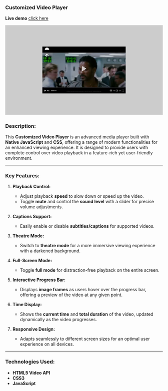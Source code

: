### **Customized Video Player**

**Live demo** [click here]('https://customized-video.netlify.app/")

![alt text](assets/images/desktop.png)

### **Description:**

This **Customized Video Player** is an advanced media player built with **Native JavaScript** and **CSS**, offering a range of modern functionalities for an enhanced viewing experience. It is designed to provide users with complete control over video playback in a feature-rich yet user-friendly environment.

---

### **Key Features:**

1. **Playback Control:**

    - Adjust playback **speed** to slow down or speed up the video.
    - Toggle **mute** and control the **sound level** with a slider for precise volume adjustments.

2. **Captions Support:**

    - Easily enable or disable **subtitles/captions** for supported videos.

3. **Theatre Mode:**

    - Switch to **theatre mode** for a more immersive viewing experience with a darkened background.

4. **Full-Screen Mode:**

    - Toggle **full mode** for distraction-free playback on the entire screen.

5. **Interactive Progress Bar:**

    - Displays **image frames** as users hover over the progress bar, offering a preview of the video at any given point.

6. **Time Display:**

    - Shows the **current time** and **total duration** of the video, updated dynamically as the video progresses.

7. **Responsive Design:**
    - Adapts seamlessly to different screen sizes for an optimal user experience on all devices.

---

### **Technologies Used:**

-   **HTML5 Video API**
-   **CSS3**
-   **JavaScript**
